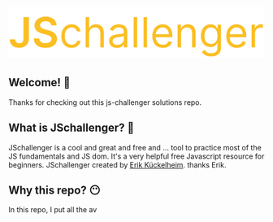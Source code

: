 # <a href="https://www.jschallenger.com/" target="_blank"><img src="./logo.svg" alt="js challenger logo"></a>

## **Welcome!** 👋

Thanks for checking out this js-challenger solutions repo.

## **What is JSchallenger?** 🙂

JSchallenger is a cool and great and free and ... tool to practice most of the JS fundamentals and JS dom. It's a very helpful free Javascript resource for beginners. JSchallenger created by [Erik Kückelheim](https://www.erik-kueckelheim.com/). thanks Erik.

## **Why this repo?** 😶

In this repo, I put all the av